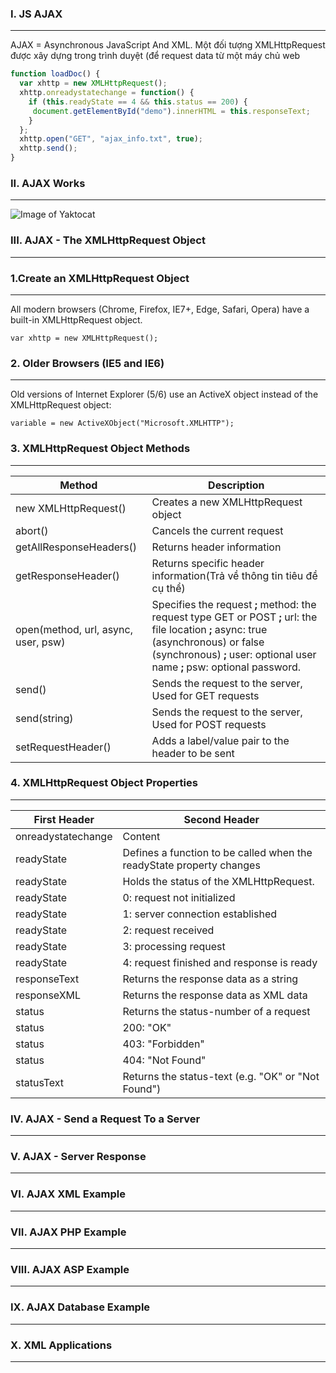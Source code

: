 
### I. JS AJAX
---

AJAX = Asynchronous JavaScript And XML.
Một đối tượng XMLHttpRequest được xây dựng trong trình duyệt (để request data từ một máy chủ web

```javascript
function loadDoc() {
  var xhttp = new XMLHttpRequest();
  xhttp.onreadystatechange = function() {
    if (this.readyState == 4 && this.status == 200) {
     document.getElementById("demo").innerHTML = this.responseText;
    }
  };
  xhttp.open("GET", "ajax_info.txt", true);
  xhttp.send();
}
```

### II. AJAX Works
---

![Image of Yaktocat](https://github.com/daodc/Front-End-Develop-Technicals/blob/master/images/pic_ajax.gif  "Image of Yaktocat w3c")

### III. AJAX - The XMLHttpRequest Object
--- 

### 1.Create an XMLHttpRequest Object
---
All modern browsers (Chrome, Firefox, IE7+, Edge, Safari, Opera) have a built-in XMLHttpRequest object.

```var xhttp = new XMLHttpRequest();```

### 2. Older Browsers (IE5 and IE6)
---

Old versions of Internet Explorer (5/6) use an ActiveX object instead of the XMLHttpRequest object:

```variable = new ActiveXObject("Microsoft.XMLHTTP");```

### 3. XMLHttpRequest Object Methods
---

Method | Description
------------ | -------------
new XMLHttpRequest()  | 	Creates a new XMLHttpRequest object
abort()  | Cancels the current request
getAllResponseHeaders()  | Returns header information
getResponseHeader()  | Returns specific header information(Trả về thông tin tiêu đề cụ thể)
open(method, url, async, user, psw)  | Specifies the request **;** method: the request type GET or POST **;** url: the file location **;** async: true (asynchronous) or false (synchronous) **;** user: optional user name **;** psw: optional password.
send()  | Sends the request to the server, Used for GET requests
send(string)  | Sends the request to the server, Used for POST requests
setRequestHeader()  | Adds a label/value pair to the header to be sent

### 4. XMLHttpRequest Object Properties
---

First Header | Second Header
------------ | -------------
onreadystatechange  | Content
readyState  | 	Defines a function to be called when the readyState property changes
readyState  | Holds the status of the XMLHttpRequest.
readyState  | 0: request not initialized 
readyState  | 1: server connection established
readyState  | 2: request received 
readyState  | 3: processing request 
readyState  | 4: request finished and response is ready
responseText  | Returns the response data as a string
responseXML  | 	Returns the response data as XML data
status  | Returns the status-number of a request
status  | 200: "OK"
status  | 403: "Forbidden"
status  | 404: "Not Found"
statusText  | Returns the status-text (e.g. "OK" or "Not Found")

### IV. AJAX - Send a Request To a Server
---

### V. AJAX - Server Response
---

### VI. AJAX XML Example
---

### VII. AJAX PHP Example
---

### VIII. AJAX ASP Example
---

### IX. AJAX Database Example
---

### X. XML Applications
---
